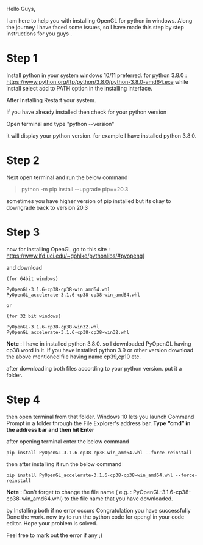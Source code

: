 
Hello Guys,

I am here to help you with installing OpenGL for python in windows.
Along the journey I have faced some issues, so I have made this 
step by step instructions for you guys .

# **Step 1**

Install python in your system windows 10/11 preferred.
for python 3.8.0 : https://www.python.org/ftp/python/3.8.0/python-3.8.0-amd64.exe
while install select add to PATH option in the installing interface.

After Installing Restart your system.

If you have already installed then check for your python version

Open terminal and type "python --version"

it will display your python version. for example I have installed python 3.8.0.

# **Step 2**

Next open terminal and run the below command 
> python -m pip install --upgrade pip==20.3

sometimes you have higher version of pip installed but its okay to downgrade back to version 20.3

# **Step 3**


now for installing OpenGL
go to this site : https://www.lfd.uci.edu/~gohlke/pythonlibs/#pyopengl

and download 
                                
    (for 64bit windows)
    
    PyOpenGL‑3.1.6‑cp38‑cp38‑win_amd64.whl
    PyOpenGL_accelerate‑3.1.6‑cp38‑cp38‑win_amd64.whl
    
    or 
    
    (for 32 bit windows)
    
    PyOpenGL‑3.1.6‑cp38‑cp38‑win32.whl 
    PyOpenGL_accelerate‑3.1.6‑cp38‑cp38‑win32.whl                                   
    

**Note** :  I have in installed python 3.8.0. so I downloaded PyOpenGL  having cp38 word in it. If you have installed python 3.9 or other version download the above mentioned file having name cp39,cp10 etc.

after downloading both files according to your python version. put it a folder.
# **Step 4**

then open terminal from that folder. Windows 10 lets you launch Command Prompt in a folder through the File Explorer's address bar. **Type “cmd” in the address bar and then hit Enter**

after opening terminal enter the below command

`pip install PyOpenGL-3.1.6-cp38-cp38-win_amd64.whl --force-reinstall`

then after installing it run the below command

`pip install PyOpenGL_accelerate-3.1.6-cp38-cp38-win_amd64.whl --force-reinstall`

**Note** : Don't forget to change the file name ( e.g. : PyOpenGL-3.1.6-cp38-cp38-win_amd64.whl) to the file name that you have downloaded.

by Installing both if no error occurs Congratulation you have successfully Done the work.  now try to run the python code for opengl in your code editor. 
Hope your problem is solved.

Feel free to mark out the error if any ;) 
